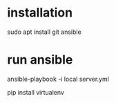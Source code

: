# installation
sudo apt install git ansible

# run ansible
ansible-playbook -i local server.yml

pip install virtualenv

